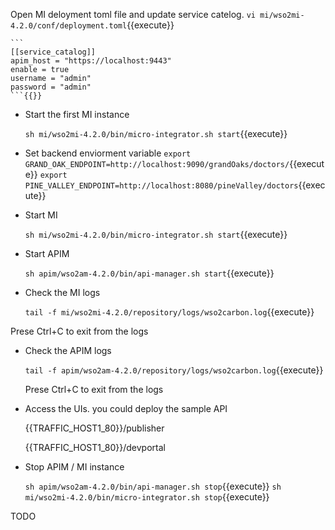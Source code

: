 Open MI deloyment toml file and update service catelog.
 `vi mi/wso2mi-4.2.0/conf/deployment.toml`{{execute}}
 
    ```
    [[service_catalog]]
    apim_host = "https://localhost:9443"
    enable = true
    username = "admin"
    password = "admin"
    ```{{}}

- Start the first MI instance

  `sh mi/wso2mi-4.2.0/bin/micro-integrator.sh start`{{execute}}

- Set backend enviorment variable
   `export GRAND_OAK_ENDPOINT=http://localhost:9090/grandOaks/doctors/`{{execute}}
   `export PINE_VALLEY_ENDPOINT=http://localhost:8080/pineValley/doctors`{{execute}}

- Start MI 

  `sh mi/wso2mi-4.2.0/bin/micro-integrator.sh start`{{execute}}

- Start APIM 

  `sh apim/wso2am-4.2.0/bin/api-manager.sh start`{{execute}}

- Check the MI logs

  `tail -f mi/wso2mi-4.2.0/repository/logs/wso2carbon.log`{{execute}}

Prese Ctrl+C to exit from the logs

- Check the APIM logs

  `tail -f apim/wso2am-4.2.0/repository/logs/wso2carbon.log`{{execute}}

  Prese Ctrl+C to exit from the logs

- Access the UIs. you could deploy the sample API

  {{TRAFFIC_HOST1_80}}/publisher

  {{TRAFFIC_HOST1_80}}/devportal

- Stop  APIM  / MI instance

  `sh apim/wso2am-4.2.0/bin/api-manager.sh stop`{{execute}}
  `sh mi/wso2mi-4.2.0/bin/micro-integrator.sh stop`{{execute}}

TODO